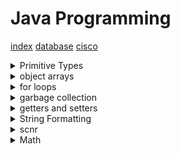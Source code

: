 
# Java Programming
[index](index.md)
[database](database.md)
[cisco](cisco.md)

<details> <summary>Primitive Types</summary>


Acronym | Value | Bytes
---------------|-------------|---|
| Be | Boolean | 1
| Careful | Char | 2
| Bears | Byte | 1
| Shouldn't | Short | 2
| Ingest | Int | 4
| Large | Long | 8
| Furry | Float | 4
| Dogs | Double | 8


</summary> </details>










<details> <summary>object arrays</summary>

- Array indexing starts at zero.
- Arrays are pointed with reference variables
- Arrays can contain reference-type variables, primative-type variables, null, or all of the above

```java
public class ExampleCars{
public Vehicle carArrayReference[];
    public static void main(String[] args){
        Vehicle car1 = new Vehicle();
        Vehicle car2 = new Vehicle();
        Vehicle car3 = new Vehicle();
        carArrayReference = new Vehicle[]{car1, car2, car3};
    }
}

```

</summary> </details>


<details> <summary>for loops</summary>


- Array indexing starts at zero.
- for loops use the format **for (start; stop; step) {}**
- The example below will iterate through every car in the car array lowest to highest and make it drive.

```java
public class ExampleLoop{

    public static void main(String[] args){
        for (int i = 0; i < carArrayReference.length; i++) {
            carArrayReference[i].drive();
        }
    }
}
```


</summary> </details>







<details> <summary>garbage collection</summary>

- if an object isn't being pointed to by a reference like `new exampleObject()` it will be deleted.

- if one object reference is set equal to another they will read from the same spot in ram.

- if a reference is reassigned and the previous object has no reference, it will be deleted.


</summary> </details>


<details> <summary>getters and setters</summary>

- A getter is a method that allows external classes to access private variables in a class.
- A setter is a method that allows external classes to set private variables in a class.

~~~java
public class ExampleClass{

    private int exampleInt = 2;

    public int void exampleGet(){
        return exampleInt;
    }
    public void exampleSet(int externalInt){
        exampleInt = externalInt;
    }
}
~~~

</summary> </details>


<details> <summary>String Formatting</summary>


- By default printing a 'char' will output it's ascii id number
- specify that you want to output the char as a string: System.out.print("" + exampleChar);

Escape Sequence | Char
----------------|-----------
`\n` | newline
`\t` | tab
`\'` | single quote
`\'` | double quote
`//` | backslash


```java
public class example{
    double myDouble = 23.45
    public static void main(String[] args){
    System.out.println("say \"Hello\" using quotes inside a string with escape sequence");
    System.out.println("\tIndented by one tab");
    System.out.println("\\ this is a backslach inside a string");
    System.out.printf("%.2f\n", double ) //this prints a formated double with a newline after it
    }
}
```




</summary> </details>


<details> <summary>scnr</summary>

method  | purpose
--------|-----------
nextLine() | prints the entire line including any whitespace
next() | print the first word in the string exculding whitespace


</summary> </details>


<details> <summary>Math </summary>



Method | Behavior | Example
-------|----------|--------
sqrt(x) | Square root | Math.sqrt(9.0);
pow(x,y) | $x^y$ | Math.pow(2.3,3.4);
abs | $/mid x /mid$ | Math.abs(-99.3);


- The modulo operator '%' evaluates the remainder of a division problem Example: `58 % 10 = 8`


</summary> </details>


